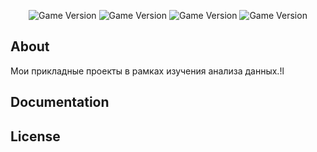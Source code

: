 
<p align="center">
   <img src="https://img.shields.io/pypi/pyversions/jupyter" alt="Game Version">
   <img src="https://img.shields.io/badge/Jupyter%20Notebook-%23FAF0E6" alt="Game Version">
   <img src="https://img.shields.io/badge/SQL-%23DDA0DD" alt="Game Version">
   <img src="https://img.shields.io/badge/Tableau-%2320B2AA" alt="Game Version">
</p>

## About
Мои прикладные проекты в рамках изучения анализа данных.!l


## Documentation



## License
